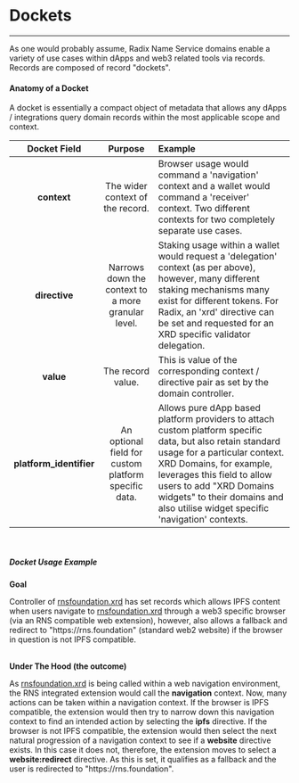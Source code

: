 

# Dockets

---

As one would probably assume, Radix Name Service domains enable a variety of use cases within dApps and web3 related tools via records. Records are composed of record "dockets".<br />

#### Anatomy of a Docket

A docket is essentially a compact object of metadata that allows any dApps / integrations query domain records within the most applicable scope and context.
<br />

<div style="max-width:1024px">

| Docket Field | Purpose | Example |
| :-----------: | :-----------: | :----------- |
| <strong>context</strong> | The wider context of the record. | Browser usage would command a 'navigation' context and a wallet would command a 'receiver' context. Two different contexts for two completely separate use cases. |
| <strong>directive</strong> | Narrows down the context to a more granular level. | Staking usage within a wallet would request a 'delegation' context (as per above), however, many different staking mechanisms many exist for different tokens. For Radix, an 'xrd' directive can be set and requested for an XRD specific validator delegation. |
| <strong>value</strong> | The record value. | This is value of the corresponding context / directive pair as set by the domain controller. |
| <strong>platform_identifier</strong> | An optional field for custom platform specific data. | Allows pure dApp based platform providers to attach custom platform specific data, but also retain standard usage for a particular context. XRD Domains, for example, leverages this field to allow users to add "XRD Domains widgets" to their domains and also utilise widget specific 'navigation' contexts. |

</div>
<br />

##### Docket Usage Example

<strong>Goal</strong>
<summary>Controller of <u>rnsfoundation.xrd</u> has set records which allows IPFS content when users navigate to <u>rnsfoundation.xrd</u> through a web3 specific browser (via an RNS compatible web extension), however, also allows a fallback and redirect to "https://rns.foundation" (standard web2 website) if the browser in question is not IPFS compatible.</summary>
<br />

<strong>Under The Hood (the outcome)</strong>
<summary>As <u>rnsfoundation.xrd</u> is being called within a web navigation environment, the RNS integrated extension would call the <strong>navigation</strong> context. Now, many actions can be taken within a navigation context. If the browser is IPFS compatible, the extension would then try to narrow down this navigation context to find an intended action by selecting the <strong>ipfs</strong> directive. If the browser is not IPFS compatible, the extension would then select the next natural progression of a navigation context to see if a <strong>website</strong> directive exists. In this case it does not, therefore, the extension moves to select a <strong>website:redirect</strong> directive. As this is set, it qualifies as a fallback and the user is redirected to "https://rns.foundation".</summary>


